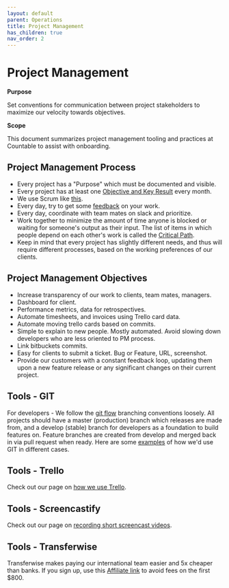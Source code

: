 ```yaml
---
layout: default
parent: Operations
title: Project Management
has_children: true
nav_order: 2
---
```


# Project Management

**Purpose**

Set conventions for communication between project stakeholders to
maximize our velocity towards objectives.

**Scope**

This document summarizes project management tooling and practices at
Countable to assist with onboarding.

## Project Management Process

  - Every project has a "Purpose" which must be documented and visible.
  - Every project has at least one [Objective and Key Result](/peopleops/OKRS/) every month.
  - We use Scrum like [this](SCRUM.md).
  - Every day, try to get some
    [feedback](/processes/FEEDBACK_LOOPS/) on your work.
  - Every day, coordinate with team mates on slack and prioritize.
  - Work together to minimize the amount of time anyone is blocked or
    waiting for someone's output as their input. The list of items in
    which people depend on each other's work is called the
    [Critical Path](CRITICAL_PATH.md).
  - Keep in mind that every project has slightly different needs, and thus will require 
    different processes, based on the working preferences of our clients.

## Project Management Objectives

  - Increase transparency of our work to clients, team mates, managers.
  - Dashboard for client.
  - Performance metrics, data for retrospectives.
  - Automate timesheets, and invoices using Trello card data.
  - Automate moving trello cards based on commits.
  - Simple to explain to new people. Mostly automated. Avoid slowing
    down developers who are less oriented to PM process.
  - Link bitbuckets commits.
  - Easy for clients to submit a ticket. Bug or Feature, URL,
    screenshot.
  - Provide our customers with a constant feedback loop, updating them
    upon a new feature release or any significant changes on their
    current project.

## Tools - GIT

For developers - We follow the [git flow](https://datasift.github.io/gitflow/IntroducingGitFlow)
branching conventions loosely. All projects should have a master
(production) branch which releases are made from, and a develop (stable)
branch for developers as a foundation to build features on. Feature
branches are created from develop and merged back in via pull request
when ready. Here are some [examples](/developers/GIT/) of how we'd
use GIT in different cases.

## Tools - Trello

Check out our page on [how we use Trello](TRELLO.md).

## Tools - Screencastify

Check out our page on [recording short screencast videos](/processes/onboarding/SCREENCASTIFY/).

## Tools - Transferwise

Transferwise makes paying our international team easier and 5x cheaper than banks. If you sign up, use this [Affiliate link](https://wise.com/invite/spu/clarkv4) to avoid fees on the first $800.
